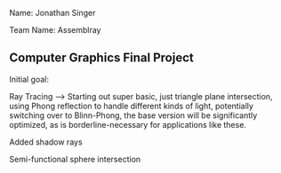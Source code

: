 Name: Jonathan Singer

Team Name: Assemblray

## Computer Graphics Final Project

Initial goal:

Ray Tracing --> Starting out super basic, just triangle plane intersection, using Phong reflection to handle different kinds of light, potentially switching over to Blinn-Phong, the base version will be significantly optimized, as is borderline-necessary for applications like these.

Added shadow rays

Semi-functional sphere intersection
